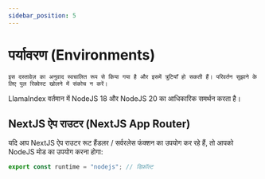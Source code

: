 ```yaml
---
sidebar_position: 5
---
```


# पर्यावरण (Environments)

`इस दस्तावेज़ का अनुवाद स्वचालित रूप से किया गया है और इसमें त्रुटियाँ हो सकती हैं। परिवर्तन सुझाने के लिए पुल रिक्वेस्ट खोलने में संकोच न करें।`

LlamaIndex वर्तमान में NodeJS 18 और NodeJS 20 का आधिकारिक समर्थन करता है।

## NextJS ऐप राउटर (NextJS App Router)

यदि आप NextJS ऐप राउटर रूट हैंडलर / सर्वरलेस फंक्शन का उपयोग कर रहे हैं, तो आपको NodeJS मोड का उपयोग करना होगा:

```js
export const runtime = "nodejs"; // डिफ़ॉल्ट
```

